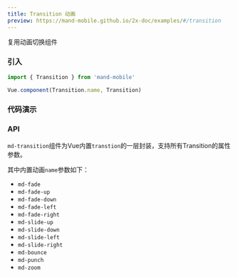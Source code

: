 ```yaml
---
title: Transition 动画
preview: https://mand-mobile.github.io/2x-doc/examples/#/transition
---
```


复用动画切换组件

### 引入

```javascript
import { Transition } from 'mand-mobile'

Vue.component(Transition.name, Transition)
```

### 代码演示
<!-- DEMO -->

### API
`md-transition`组件为Vue内置`transtion`的一层封装，支持所有Transition的属性参数。

其中内置动画`name`参数如下：

- `md-fade`
- `md-fade-up`
- `md-fade-down`
- `md-fade-left`
- `md-fade-right`
- `md-slide-up`
- `md-slide-down`
- `md-slide-left`
- `md-slide-right`
- `md-bounce`
- `md-punch`
- `md-zoom`

